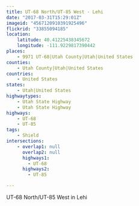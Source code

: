 ```yaml
---
title: UT-68 North/UT-85 West - Lehi
date: "2017-03-31T15:29:01Z"
imageid: "4567120910391925496"
flickrid: "33855094185"
location:
    latitude: 40.41225438345672
    longitude: -111.9229817390442
places:
    - 9971 UT-68|Utah County|Utah|United States
counties:
    - Utah County|Utah|United States
countries:
    - United States
states:
    - Utah|United States
highwaytypes:
    - Utah State Highway
    - Utah State Highway
highways:
    - UT-68
    - UT-85
tags:
    - Shield
intersections:
    - overlap1: null
      overlap2: null
      highways1:
        - UT-68
      highways2:
        - UT-85

---
```

UT-68 North/UT-85 West in Lehi